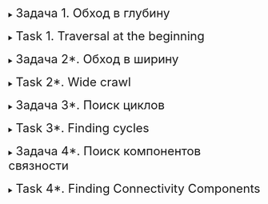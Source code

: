 <details>
<summary><font size="+2">Задача 1. Обход в глубину</font></summary><br>

В этом задании нужно реализовать обход графа в глубину.

Граф представлен матрицей смежности размерностью `N x N` — это двумерный массив, содержащий `N` строчек и `N` столбцов.

`N` — это количество вершин графа. Все вершины графа пронумерованы, то есть имеют уникальный индекс от `1` до `N` включительно.

Значение, находящееся в ячейке матрицы смежности, говорит о наличии или отсутствии связи между вершинами, индексы которых соответствуют номеру строчки и номеру столбца этой ячейки. Если значение в ячейке равно `1`, то связь между вершинами есть. Если значение равно `0`, то связи между вершинами нет. В ячейках с одинаковыми номерами столбца и строки всегда находится `0`.

Ваша задача — имея предоставленную матрицу смежности, произвести обход графа, представленного этой матрицей, в глубину. При посещении каждой следующей ячейки ваша программа должна вывести на консоль индекс посещаемой ячейки.

Матрица смежности будет задаваться в текстовом файле в формате: первым числом в файле идёт количество вершин графа (`N`). Далее располагаются `N` строчек, каждая из которых содержит `N` чисел — `1` или `0`.

Обход графа начинается с первой вершины с индексом `1`.

<details>
<summary><font size="+1">Пример работы программы</font></summary>

#### Входящий файл `input.txt`:
```
7
0 0 1 0 0 1 1
0 0 1 1 0 0 1
1 1 0 0 0 0 1
0 1 0 0 1 0 0 
0 0 0 1 0 0 1 
1 0 0 0 0 0 1 
1 1 1 0 1 1 0
```
Визуализация графа:<br>
![Граф](tasks_img/graph1_empty.png)
#### Вывод на консоль:
```
Порядок обхода вершин: 1 3 2 4 5 7 6
```
Визуализация обхода графа:<br>
![Обход графа](tasks_img/graph1_visited.png)
</details>
</details>
<br>

<details>
<summary><font size="+2">Task 1. Traversal at the beginning</font></summary><br>

In this task you need to implement a depth-first traversal of a graph.

The graph is represented by an `N x N` adjacency matrix - a two-dimensional array containing `N` rows and `N` columns.

`N` is the number of vertices in the graph. All vertices of the graph are numbered, that is, they have a unique index from `1` to `N` inclusive.

The value found in a cell of the adjacency matrix indicates the presence or absence of a connection between the vertices, the indices of which correspond to the row number and column number of this cell. If the value in the cell is `1`, then there is a connection between the vertices. If the value is `0`, then there is no connection between the vertices. Cells with the same column and row numbers always contain `0`.

Your task is, given the provided adjacency matrix, to perform a depth-first traversal of the graph represented by this matrix. As you visit each subsequent cell, your program should print to the console the index of the cell being visited.

The adjacency matrix will be specified in a text file in the format: the first number in the file is the number of graph vertices (`N`). Next are `N` lines, each of which contains `N` numbers - `1` or `0`.

The traversal of the graph starts from the first vertex with index `1`.

<details>
<summary><font size="+1">Example of how the program works</font></summary>

#### Input file `input.txt`:
```
7
0 0 1 0 0 1 1
0 0 1 1 0 0 1
1 1 0 0 0 0 1
0 1 0 0 1 0 0
0 0 0 1 0 0 1
1 0 0 0 0 0 1
1 1 1 0 1 1 0
```
Graph visualization:<br>
![Graph](tasks_img/graph1_empty.png)
#### Console output:
```
Vertex traversal order: 1 3 2 4 5 7 6
```
Visualization of graph traversal:<br>
![Graph traversal](tasks_img/graph1_visited.png)
</details>
</details>
<br>

<details>
<summary><font size="+2">Задача 2*. Обход в ширину</font></summary><br>

В этом задании вам нужно реализовать обход графа в ширину с возможностью выбора начальной вершины.

Граф представлен матрицей смежности размерностью `N x N` — это двумерный массив, содержащий `N` строчек и `N` столбцов.

`N` — это количество вершин графа. Все вершины графа пронумерованы, то есть имеют уникальный индекс от `1` до `N` включительно.

Значение, находящееся в ячейке матрицы смежности, говорит о наличии или отсутствии связи между вершинами, индексы которых соответствуют номеру строчки и номеру столбца этой ячейки. Если значение в ячейке равно `1`, то связь между вершинами есть. Если значение равно `0`, то связи между вершинами нет. В ячейках с одинаковыми номерами столбца и строки всегда находится `0`.

Ваша задача — имея предоставленную матрицу смежности, произвести обход графа, представленного этой матрицей, в ширину. При посещении каждой следующей ячейки ваша программа должна вывести на консоль индекс посещаемой ячейки.

Матрица смежности будет задаваться в текстовом файле в формате: первым числом в файле идёт количество вершин графа (`N`). Далее располагаются `N` строчек, каждая из которых содержит `N` чисел — `1` или `0`.

При старте программы дайте пользователю возможность выбрать вершину по индексу, с которой начнётся обход графа в ширину. Не забудьте убедиться, что пользователь ввёл допустимый индекс.

<details>
<summary><font size="+1">Пример работы программы</font></summary>

#### Входящий файл `input.txt`:
```
7
0 0 1 0 0 1 1
0 0 1 1 0 0 1
1 1 0 0 0 0 1
0 1 0 0 1 0 0 
0 0 0 1 0 0 1 
1 0 0 0 0 0 1 
1 1 1 0 1 1 0
```

Визуализация графа:<br>
![Граф](tasks_img/graph2_empty.png)
#### Консоль:
```
В графе 7 вершин. Введите номер вершины, с которой начнётся обход: 1
Порядок обхода вершин: 1 3 6 7 2 5 4
```
Визуализация обхода графа, начиная с вершины 1: <br>
![Обход графа 1](tasks_img/graph2_visited1.png)
```
В графе 7 вершин. Введите номер вершины, с которой начнётся обход: 5
Порядок обхода вершин: 5 4 7 2 1 3 6
```
Визуализация обхода графа, начиная с вершины 5:
<br>![Обход графа 5](tasks_img/graph2_visited5.png)
</details>
</details>
<br>

<details>
<summary><font size="+2">Task 2*. Wide crawl</font></summary><br>

In this task you need to implement a breadth-first traversal of a graph with the ability to select a starting vertex.

The graph is represented by an `N x N` adjacency matrix - a two-dimensional array containing `N` rows and `N` columns.

`N` is the number of vertices in the graph. All vertices of the graph are numbered, that is, they have a unique index from `1` to `N` inclusive.

The value found in a cell of the adjacency matrix indicates the presence or absence of a connection between the vertices, the indices of which correspond to the row number and column number of this cell. If the value in the cell is `1`, then there is a connection between the vertices. If the value is `0`, then there is no connection between the vertices. Cells with the same column and row numbers always contain `0`.

Your task is, given the provided adjacency matrix, to perform a breadth-first traversal of the graph represented by this matrix. As you visit each subsequent cell, your program should print to the console the index of the cell being visited.

The adjacency matrix will be specified in a text file in the format: the first number in the file is the number of graph vertices (`N`). Next are `N` lines, each of which contains `N` numbers - `1` or `0`.

When starting the program, give the user the opportunity to select a vertex by index from which to begin a breadth-first traversal of the graph. Remember to make sure the user entered a valid index.

<details>
<summary><font size="+1">Example of program operation</font></summary>

#### Input file `input.txt`:
```
7
0 0 1 0 0 1 1
0 0 1 1 0 0 1
1 1 0 0 0 0 1
0 1 0 0 1 0 0
0 0 0 1 0 0 1
1 0 0 0 0 0 1
1 1 1 0 1 1 0
```

Graph visualization:<br>
![Graph](tasks_img/graph2_empty.png)
#### Console:
```
There are 7 vertices in the graph. Enter the number of the vertex from which the traversal will begin: 1
Vertex traversal order: 1 3 6 7 2 5 4
```
Visualization of graph traversal starting from vertex 1:<br>
![Travel of graph 1](tasks_img/graph2_visited1.png)
```
There are 7 vertices in the graph. Enter the number of the vertex from which the traversal will begin: 5
Vertex traversal order: 5 4 7 2 1 3 6
```
Visualization of graph traversal starting from vertex 5:<br>
![Travel of graph 5](tasks_img/graph2_visited5.png)

</details>
</details>
<br>

<details>
<summary><font size="+2">Задача 3*. Поиск циклов</font></summary><br>

В этом задании вам нужно реализовать поиск циклов в графе.

Граф представлен матрицей смежности размерностью `N x N` — это двумерный массив, содержащий `N` строчек и `N` столбцов.

`N` — это количество вершин графа. Все вершины графа пронумерованы, то есть имеют уникальный индекс от `1` до `N` включительно.

Значение, находящееся в ячейке матрицы смежности, говорит о наличии или отсутствии связи между вершинами, индексы которых соответствуют номеру строчки и номеру столбца этой ячейки. Если значение в ячейке равно `1`, то связь между вершинами есть. Если значение равно `0`, то связи между вершинами нет. В ячейках с одинаковыми номерами столбца и строки всегда находится `0`.

Ваша задача — имея предоставленную матрицу смежности, дать ответ, имеется ли в графе цикл.

Матрица смежности будет задаваться в текстовом файле в формате: первым числом в файле идёт количество вершин графа (`N`). Далее располагаются `N` строчек, каждая из которых содержит `N` чисел — `1` или `0`.

<details>
<summary><font size="+1">Пример работы программы</font></summary>

#### Пример 1
##### Входящий файл `input.txt`:
```
7
0 0 1 0 0 1 1
0 0 1 1 0 0 1
1 1 0 0 0 0 1
0 1 0 0 1 0 0 
0 0 0 1 0 0 1 
1 0 0 0 0 0 1 
1 1 1 0 1 1 0
```

Визуализация графа:<br>
![Граф 1](tasks_img/graph3_1_empty.png)
##### Консоль:
```
В графе есть цикл!
```
#### Пример 2
##### Входящий файл `input.txt`:
```
4
0 0 1 0
0 0 1 1
1 1 0 0
0 1 0 0
```

Визуализация графа: <br>
![Граф 2](tasks_img/graph3_2_empty.png)
##### Консоль:
```
В графе нет циклов
```
</details>
</details>
<br>

<details>
<summary><font size="+2">Task 3*. Finding cycles</font></summary><br>

In this task you need to implement a search for cycles in a graph.

The graph is represented by an `N x N` adjacency matrix - a two-dimensional array containing `N` rows and `N` columns.

`N` is the number of vertices in the graph. All vertices of the graph are numbered, that is, they have a unique index from `1` to `N` inclusive.

The value found in a cell of the adjacency matrix indicates the presence or absence of a connection between the vertices, the indices of which correspond to the row number and column number of this cell. If the value in the cell is `1`, then there is a connection between the vertices. If the value is `0`, then there is no connection between the vertices. Cells with the same column and row numbers always contain `0`.

Your task is, given the provided adjacency matrix, to answer whether there is a cycle in the graph.

The adjacency matrix will be specified in a text file in the format: the first number in the file is the number of graph vertices (`N`). Next are `N` lines, each of which contains `N` numbers - `1` or `0`.

<details>
<summary><font size="+1">Example of program operation</font></summary>

#### Example 1
##### Input file `input.txt`:
```
7
0 0 1 0 0 1 1
0 0 1 1 0 0 1
1 1 0 0 0 0 1
0 1 0 0 1 0 0
0 0 0 1 0 0 1
1 0 0 0 0 0 1
1 1 1 0 1 1 0
```

Graph visualization:<br>
![Graph 1](tasks_img/graph3_1_empty.png)
##### Console:
```
There is a cycle in the graph!
```
#### Example 2
##### Input file `input.txt`:
```
4
0 0 1 0
0 0 1 1
1 1 0 0
0 1 0 0
```

Graph visualization: <br>
![Graph 2](tasks_img/graph3_2_empty.png)
##### Console:
```
There are no cycles in the graph
```
</details>
</details>
<br>

<details>
<summary><font size="+2">Задача 4*. Поиск компонентов связности</font></summary><br>

В этом задании вам нужно реализовать поиск компонентов связности в графе.

Граф представлен матрицей смежности размерностью `N x N` — это двумерный массив, содержащий `N` строчек и `N` столбцов.

`N` — это количество вершин графа. Все вершины графа пронумерованы, то есть имеют уникальный индекс от `1` до `N` включительно.

Значение, находящееся в ячейке матрицы смежности, говорит о наличии или отсутствии связи между вершинами, индексы которых соответствуют номеру строчки и номеру столбца этой ячейки. Если значение в ячейке равно `1`, то связь между вершинами есть. Если значение равно `0`, то связи между вершинами нет. В ячейках с одинаковыми номерами столбца и строки всегда находится `0`.

Ваша задача — имея предоставленную матрицу смежности, найти количество компонентов связности и вывести для каждой вершины номер компонента связности.

Матрица смежности будет задаваться в текстовом файле в формате: первым числом в файле идёт количество вершин графа (`N`). Далее располагаются `N` строчек, каждая из которых содержит `N` чисел — `1` или `0`.

<details>
<summary><font size="+1">Пример работы программы</font></summary>

#### Пример 1
##### Входящий файл `input.txt`:
```
7
0 0 1 0 0 1 1
0 0 1 1 0 0 1
1 1 0 0 0 0 1
0 1 0 0 1 0 0 
0 0 0 1 0 0 1 
1 0 0 0 0 0 1 
1 1 1 0 1 1 0
```

Визуализация графа:<br>
![Граф 1](tasks_img/graph4_1_empty.png)
##### Консоль:
```
Принадлежность вершин компонентам связности:
1 - 1
2 - 1
3 - 1
4 - 1
5 - 1
6 - 1
7 - 1
Количество компонентов связности в графе: 1
```

Визуализация компонентов связности графа:<br>
![Граф 1 компоненты связности](tasks_img/graph4_1_components.png)
#### Пример 2
##### Входящий файл `input.txt`:
```
8
0 1 0 1 0 0 0 0 
1 0 1 1 0 0 0 0 
0 1 0 0 0 0 0 0 
1 1 0 0 0 0 0 0 
0 0 0 0 0 1 0 0 
0 0 0 0 1 0 0 0 
0 0 0 0 0 0 0 1 
0 0 0 0 0 0 1 0 
```

Визуализация графа:<br>
![Граф 2](tasks_img/graph4_2_empty.png)
##### Консоль:
```
Принадлежность вершин компонентам связности:
1 - 1
2 - 1
3 - 1
4 - 1
5 - 2
6 - 2
7 - 3
8 - 3
Количество компонентов связности в графе: 3
```
Визуализация компонентов связности графа:<br>
![Граф 2 компоненты связности](tasks_img/graph4_2_components.png)
</details>
</details>
<br>

<details>
<summary><font size="+2">Task 4*. Finding Connectivity Components</font></summary><br>

In this task you need to implement a search for connected components in a graph.

The graph is represented by an `N x N` adjacency matrix - a two-dimensional array containing `N` rows and `N` columns.

`N` is the number of vertices in the graph. All vertices of the graph are numbered, that is, they have a unique index from `1` to `N` inclusive.

The value found in a cell of the adjacency matrix indicates the presence or absence of a connection between the vertices, the indices of which correspond to the row number and column number of this cell. If the value in the cell is `1`, then there is a connection between the vertices. If the value is `0`, then there is no connection between the vertices. Cells with the same column and row numbers always contain `0`.

Your task is, given the provided adjacency matrix, to find the number of connected components and output the number of the connected component for each vertex.

The adjacency matrix will be specified in a text file in the format: the first number in the file is the number of graph vertices (`N`). Next are `N` lines, each of which contains `N` numbers - `1` or `0`.

<details>
<summary><font size="+1">Example of program operation</font></summary>

#### Example 1
##### Input file `input.txt`:
```
7
0 0 1 0 0 1 1
0 0 1 1 0 0 1
1 1 0 0 0 0 1
0 1 0 0 1 0 0
0 0 0 1 0 0 1
1 0 0 0 0 0 1
1 1 1 0 1 1 0
```

Graph visualization:<br>
![Graph 1](tasks_img/graph4_1_empty.png)
##### Console:
```
Belonging of vertices to connected components:
eleven
2 - 1
3 - 1
4 - 1
5 - 1
6 - 1
7 - 1
Number of connected components in the graph: 1
```

Visualization of graph connectivity components:<br>
![Graph 1 connected components](tasks_img/graph4_1_components.png)
#### Example 2
##### Input file `input.txt`:
```
8
0 1 0 1 0 0 0 0
1 0 1 1 0 0 0 0
0 1 0 0 0 0 0 0
1 1 0 0 0 0 0 0
0 0 0 0 0 1 0 0
0 0 0 0 1 0 0 0
0 0 0 0 0 0 0 1
0 0 0 0 0 0 1 0
```

Graph visualization:<br>
![Graph 2](tasks_img/graph4_2_empty.png)
##### Console:
```
Belonging of vertices to connected components:
eleven
2 - 1
3 - 1
4 - 1
5 - 2
6 - 2
7 - 3
8 - 3
Number of connected components in the graph: 3
```
Visualization of graph connectivity components:<br>
![Graph 2 connected components](tasks_img/graph4_2_components.png)
</details>
</details>
<br>
